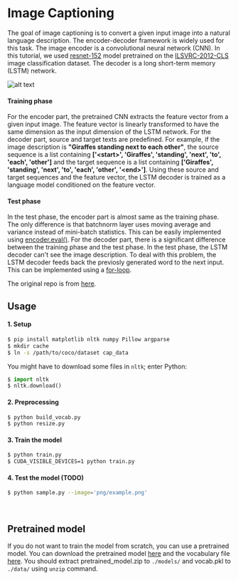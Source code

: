 # Image Captioning
The goal of image captioning is to convert a given input image into a natural language description.
The encoder-decoder framework is widely used for this task.
The image encoder is a convolutional neural network (CNN).
In this tutorial, we used [resnet-152](https://arxiv.org/abs/1512.03385) model pretrained on the
[ILSVRC-2012-CLS](http://www.image-net.org/challenges/LSVRC/2012/) image classification dataset.
The decoder is a long short-term memory (LSTM) network.

![alt text](png/model.png)

#### Training phase
For the encoder part, the pretrained CNN extracts the feature vector from a given input image.
The feature vector is linearly transformed to have the same dimension as the input dimension of the LSTM network.
For the decoder part, source and target texts are predefined.
For example, if the image description is **"Giraffes standing next to each other"**,
the source sequence is a list containing **['\<start\>', 'Giraffes', 'standing', 'next', 'to', 'each', 'other']** and
the target sequence is a list containing **['Giraffes', 'standing', 'next', 'to', 'each', 'other', '\<end\>']**.
Using these source and target sequences and the feature vector,
the LSTM decoder is trained as a language model conditioned on the feature vector.

#### Test phase
In the test phase, the encoder part is almost same as the training phase.
The only difference is that batchnorm layer uses moving average and variance instead of mini-batch statistics.
This can be easily implemented using
[encoder.eval()](https://github.com/yunjey/pytorch-tutorial/blob/master/tutorials/03-advanced/image_captioning/sample.py#L37).
For the decoder part, there is a significant difference between the training phase and the test phase.
In the test phase, the LSTM decoder can't see the image description.
To deal with this problem, the LSTM decoder feeds back the previosly generated word to the next input.
This can be implemented using a [for-loop](https://github.com/yunjey/pytorch-tutorial/blob/master/tutorials/03-advanced/image_captioning/model.py#L48).

The original repo is from [here](https://github.com/yunjey/pytorch-tutorial/tree/master/tutorials/03-advanced/image_captioning).

## Usage

#### 1. Setup

```bash
$ pip install matplotlib nltk numpy Pillow argparse
$ mkdir cache
$ ln -s /path/to/coco/dataset cap_data
```

You might have to download some files in `nltk`; enter Python:
```python
$ import nltk
$ nltk.download()
```

#### 2. Preprocessing

```bash
$ python build_vocab.py   
$ python resize.py
```

#### 3. Train the model

```bash
$ python train.py
$ CUDA_VISIBLE_DEVICES=1 python train.py
```

#### 4. Test the model (TODO)

```bash
$ python sample.py --image='png/example.png'
```

<br>

## Pretrained model
If you do not want to train the model from scratch, you can use a pretrained model.
You can download the pretrained model [here](https://www.dropbox.com/s/ne0ixz5d58ccbbz/pretrained_model.zip?dl=0)
and the vocabulary file [here](https://www.dropbox.com/s/26adb7y9m98uisa/vocap.zip?dl=0).
You should extract pretrained_model.zip to `./models/` and vocab.pkl to `./data/` using `unzip` command.

